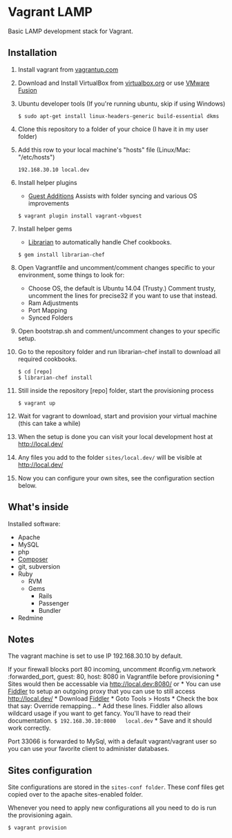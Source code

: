 # Vagrant LAMP

Basic LAMP development stack for Vagrant. 

## Installation

1. Install vagrant from [vagrantup.com](http://vagrantup.com/)
2. Download and Install VirtualBox from [virtualbox.org](http://www.virtualbox.org/) or use [VMware Fusion](http://www.vagrantup.com/vmware)
3. Ubuntu developer tools (If you're running ubuntu, skip if using Windows)
    ```
    $ sudo apt-get install linux-headers-generic build-essential dkms
    ```

4. Clone this repository to a folder of your choice (I have it in my user folder)
5. Add this row to your local machine's "hosts" file (Linux/Mac: "/etc/hosts")

    ```
    192.168.30.10 local.dev
    ```

6. Install helper plugins
    * [Guest Additions](https://docs.vagrantup.com/v2/virtualbox/boxes.html) Assists with folder syncing and various OS improvements
    ```
    $ vagrant plugin install vagrant-vbguest
    ```

7. Install helper gems
    * [Librarian](https://github.com/applicationsonline/librarian-chef) to automatically handle Chef cookbooks.

    ```
    $ gem install librarian-chef
    ```

8. Open Vagrantfile and uncomment/comment changes specific to your environment, some things to look for:
    
    * Choose OS, the default is Ubuntu 14.04 (Trusty.) Comment trusty, uncomment the lines for precise32 if you want to use that instead.
    * Ram Adjustments
    * Port Mapping
    * Synced Folders

9. Open bootstrap.sh and comment/uncomment changes to your specific setup.

10. Go to the repository folder and run librarian-chef install to download all required cookbooks.

    ```
    $ cd [repo]
    $ librarian-chef install
    ```

11. Still inside the repository [repo] folder, start the provisioning process
     
    ```
    $ vagrant up
    ```

12. Wait for vagrant to download, start and provision your virtual machine (this can take a while)
13. When the setup is done you can visit your local development host at http://local.dev/
14. Any files you add to the folder ```sites/local.dev/``` will be visible at http://local.dev/
15. Now you can configure your own sites, see the configuration section below.

## What's inside

Installed software:

* Apache
* MySQL
* php
* [Composer](http://getcomposer.org/)
* git, subversion
* Ruby
    * RVM
    * Gems
        * Rails
        * Passenger
        * Bundler
* Redmine


## Notes

The vagrant machine is set to use IP 192.168.30.10 by default.

If your firewall blocks port 80 incoming, uncomment #config.vm.network :forwarded_port, guest: 80, host: 8080 in Vagrantfile before provisioning
    * Sites would then be accessable via http://local.dev:8080/ or 
    * You can use [Fiddler](http://www.telerik.com/download/fiddler) to setup an outgoing proxy that you can use to still access http://local.dev/
        * Download [Fiddler](http://www.telerik.com/download/fiddler)
        * Goto Tools > Hosts
        * Check the box that say: Override remapping...
        * Add these lines. Fiddler also allows wildcard usage if you want to get fancy. You'll have to read their documentation.
        ```
        $ 192.168.30.10:8080   local.dev
        ```
        * Save and it should work correctly.

Port 33066 is forwarded to MySql, with a default vagrant/vagrant user so you can use your favorite client to administer databases.

## Sites configuration

Site configurations are stored in the ```sites-conf folder```. These conf files get copied over to the apache sites-enabled folder.

Whenever you need to apply new configurations all you need to do is run the provisioning again.

    $ vagrant provision





